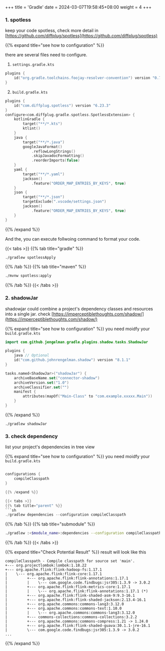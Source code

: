+++
title = 'Gradle'
date = 2024-03-07T19:58:45+08:00
weight = 4
+++

### 1. spotless
keep your code spotless, check more detail in [https://github.com/diffplug/spotless](https://github.com/diffplug/spotless)

{{% expand title="see how to configuration" %}}

there are several files need to configure. 
1. `settings.gradle.kts`
```kotlin
plugins {
    id("org.gradle.toolchains.foojay-resolver-convention") version "0.7.0"
}
```

2. `build.gradle.kts`
```kotlin
plugins {
    id("com.diffplug.spotless") version "6.23.3"
}
configure<com.diffplug.gradle.spotless.SpotlessExtension> {
    kotlinGradle {
        target("**/*.kts")
        ktlint()
    }
    java {
        target("**/*.java")
        googleJavaFormat()
            .reflowLongStrings()
            .skipJavadocFormatting()
            .reorderImports(false)
    }
    yaml {
        target("**/*.yaml")
        jackson()
            .feature("ORDER_MAP_ENTRIES_BY_KEYS", true)
    }
    json {
        target("**/*.json")
        targetExclude(".vscode/settings.json")
        jackson()
            .feature("ORDER_MAP_ENTRIES_BY_KEYS", true)
    }
}

```

{{% /expand %}}

And the, you can execute follwoing command to format your code.

{{< tabs >}}
{{% tab title="gradle" %}}
```sh
./gradlew spotlessApply
```
{{% /tab %}}
{{% tab title="maven" %}}
```bash
./mvnw spotless:apply
```
{{% /tab %}}
{{< /tabs >}}

### 2. shadowJar
shadowjar could combine a project's dependency classes and resources into a single jar. check [https://imperceptiblethoughts.com/shadow/](https://imperceptiblethoughts.com/shadow/)

{{% expand title="see how to configuration" %}}
you need moidfy your `build.gradle.kts`

```kotlin
import com.github.jengelman.gradle.plugins.shadow.tasks.ShadowJar

plugins {
    java // Optional 
    id("com.github.johnrengelman.shadow") version "8.1.1"
}

tasks.named<ShadowJar>("shadowJar") {
    archiveBaseName.set("connector-shadow")
    archiveVersion.set("1.0")
    archiveClassifier.set("")
    manifest {
        attributes(mapOf("Main-Class" to "com.example.xxxxx.Main"))
    }
}

```

{{% /expand %}}

```shell script
./gradlew shadowJar
```

### 3. check dependency
list your project's dependencies in tree view


{{% expand title="see how to configuration" %}}
you need moidfy your `build.gradle.kts`
```kotlin

configurations {
    compileClasspath
}

{{% /expand %}}

{{< tabs >}}
{{% tab title="parent" %}}
```sh
./gradlew dependencies --configuration compileClasspath
```
{{% /tab %}}
{{% tab title="submodule" %}}
```bash
./gradlew :<$module_name>:dependencies --configuration compileClasspath
```
{{% /tab %}}
{{< /tabs >}}


{{% expand title="Check Potential Result" %}}
result will look like this
```text
compileClasspath - Compile classpath for source set 'main'.
+--- org.projectlombok:lombok:1.18.22
+--- org.apache.flink:flink-hadoop-fs:1.17.1
|    \--- org.apache.flink:flink-core:1.17.1
|         +--- org.apache.flink:flink-annotations:1.17.1
|         |    \--- com.google.code.findbugs:jsr305:1.3.9 -> 3.0.2
|         +--- org.apache.flink:flink-metrics-core:1.17.1
|         |    \--- org.apache.flink:flink-annotations:1.17.1 (*)
|         +--- org.apache.flink:flink-shaded-asm-9:9.3-16.1
|         +--- org.apache.flink:flink-shaded-jackson:2.13.4-16.1
|         +--- org.apache.commons:commons-lang3:3.12.0
|         +--- org.apache.commons:commons-text:1.10.0
|         |    \--- org.apache.commons:commons-lang3:3.12.0
|         +--- commons-collections:commons-collections:3.2.2
|         +--- org.apache.commons:commons-compress:1.21 -> 1.24.0
|         +--- org.apache.flink:flink-shaded-guava:30.1.1-jre-16.1
|         \--- com.google.code.findbugs:jsr305:1.3.9 -> 3.0.2
...
```
{{% /expand %}}